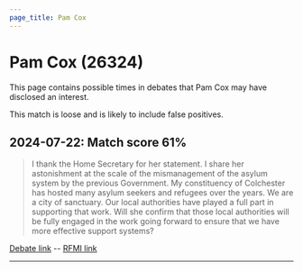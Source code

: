 ```yaml
---
page_title: Pam Cox
---
```


# Pam Cox  (26324)

This page contains possible times in debates that Pam Cox may have disclosed an interest.

This match is loose and is likely to include false positives. 



## 2024-07-22: Match score 61%

>I thank the Home Secretary for her statement. I share her astonishment at the scale of the mismanagement of the asylum system by the previous Government. My constituency of Colchester has hosted many asylum seekers and refugees over the years. We are a city of sanctuary. Our local authorities have played a full part in supporting that work. Will she confirm that those local authorities will be fully engaged in the work going forward to ensure that we have more effective support systems?

[Debate link](https://www.theyworkforyou.com/debates/?id=2024-07-22e.398.3)  --  [RFMI link](https://www.theyworkforyou.com/mp/26324/register)


---

